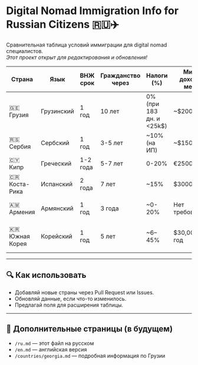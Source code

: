 # Digital Nomad Immigration Info for Russian Citizens 🇷🇺✈️

Сравнительная таблица условий иммиграции для digital nomad специалистов.  
*Этот проект открыт для редактирования и обновления!*

| Страна        | Язык       | ВНЖ срок | Гражданство через | Налоги (%) | Мин. доход / мес. | Примечания                            | 🔗 Сайт / Источник |
|---------------|------------|----------|--------------------|-------------|--------------------|----------------------------------------|--------------------|
| 🇬🇪 Грузия     | Грузинский | 1 год    | 10 лет             | 0% (при 183 дн. и <25k$) | ~$2000     | Есть Digital Nomad Виза              | [georgia.travel/remote](https://georgia.travel/remote-work-from-georgia) |
| 🇷🇸 Сербия     | Сербский   | 1 год    | 3-5 лет            | ~10% (на ИП) | ~$1500             | Лояльна к россиянам                   | [mup.gov.rs](http://www.mup.gov.rs/wps/portal/sr) |
| 🇨🇾 Кипр       | Греческий  | 1-2 года | 5-7 лет            | 0-20%       | €2500              | Есть Digital Nomad Виза              | [cyprusdigitalnomadvisa.co](https://www.cyprusdigitalnomadvisa.co/) |
| 🇨🇷 Коста-Рика | Испанский  | 2 года   | 7 лет              | ~15%        | $3000              | Новая виза для удалённых             | [migracion.go.cr](https://migracion.go.cr/) |
| 🇦🇲 Армения    | Армянский  | 1 год    | 3 года             | ~0-20%      | Нет требований     | Доступно ПМЖ и гражданство           | [mfa.am](https://www.mfa.am/en/visa/) |
| 🇰🇷 Южная Корея| Корейский  | 1 год    | 5 лет              | ~6–45%      | $30,000 в год      | Есть Digital Nomad Виза (с 2024 года) | [hikorea.go.kr](https://www.hikorea.go.kr/Main.pt) |

---

## 🔍 Как использовать

- Добавляй новые страны через Pull Request или Issues.
- Обновляй данные, если что-то изменилось.
- Предлагай поля для расширения таблицы.

---

## 📄 Дополнительные страницы (в будущем)

- `/ru.md` — этот файл на русском
- `/en.md` — английская версия
- `/countries/georgia.md` — подробная информация по Грузии

